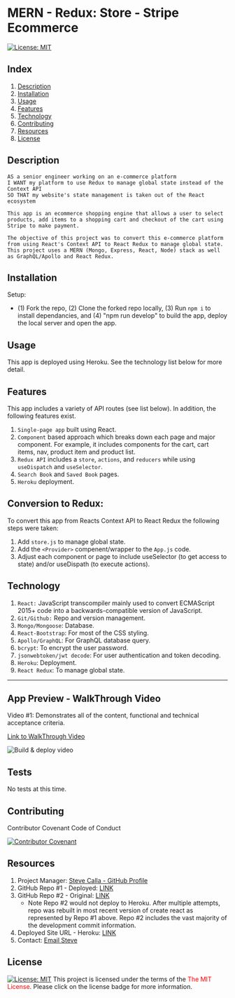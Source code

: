 # MERN - Redux: Store - Stripe Ecommerce
[![License:  MIT](https://img.shields.io/badge/License-MIT-yellow.svg)](https://opensource.org/licenses/MIT)

## Index

1. [Description](#description)
2. [Installation](#installation)
3. [Usage](#usage)
4. [Features](#features)
5. [Technology](#technology)
6. [Contributing](#contributing)
7. [Resources](#resources)
8. [License](#license)

## Description

```
AS a senior engineer working on an e-commerce platform
I WANT my platform to use Redux to manage global state instead of the Context API
SO THAT my website's state management is taken out of the React ecosystem
```

```
This app is an ecommerce shopping engine that allows a user to select products, add items to a shopping cart and checkout of the cart using Stripe to make payment.

The objective of this project was to convert this e-commerce platform from using React's Context API to React Redux to manage global state. This project uses a MERN (Mongo, Express, React, Node) stack as well as GraphQL/Apollo and React Redux.

```

## Installation

Setup: 
- (1) Fork the repo, (2) Clone the forked repo locally, (3) Run `npm i` to install dependancies, and (4) "npm run develop" to build the app, deploy the local server and open the app.

## Usage

This app is deployed using Heroku. See the technology list below for more detail.

## Features

This app includes a variety of API routes (see list below). In addition, the following features exist.

1. `Single-page app` built using React.
2. `Component` based approach which breaks down each page and major component. For example, it includes components for the cart, cart items, nav, product item and product list.
3. `Redux API` includes a `store`, `actions`, and `reducers` while using `useDispatch` and `useSelector`.
4. `Search Book` and `Saved Book` pages. 
5. `Heroku` deployment.

## Conversion to Redux:
To convert this app from Reacts Context API to React Redux the following steps were taken:
1. Add `store.js` to manage global state.
2. Add the `<Provider>` compenent/wrapper to the `App.js` code.
3. Adjust each component or page to include useSelector (to get access to state) and/or useDispath (to execute actions).

## Technology

1. `React:` JavaScript transcompiler mainly used to convert ECMAScript 2015+ code into a backwards-compatible version of JavaScript.
2. `Git/Github:` Repo and version management.
3. `Mongo/Mongoose`: Database.
4. `React-Bootstrap`: For most of the CSS styling.
5. `Apollo/GraphQL`: For GraphQL database query.
6. `bcrypt`: To encrypt the user password.
7. `jsonwebtoken/jwt decode`: For user authentication and token decoding.
8. `Heroku`: Deployment.
9. `React Redux`: To manage global state.
---

## App Preview - WalkThrough Video

Video #1: Demonstrates all of the content, functional and technical acceptance criteria.

[Link to WalkThrough Video](https://youtu.be/XXe5NX0E9NM)

![Build & deploy video](./assets/demo-video.gif)

## Tests

No tests at this time.

## Contributing

Contributor Covenant Code of Conduct

[![Contributor Covenant](https://img.shields.io/badge/Contributor%20Covenant-2.1-4baaaa.svg)](https://www.contributor-covenant.org/version/2/1/code_of_conduct/code_of_conduct.md)

## Resources

1. Project Manager: [Steve Calla - GitHub Profile](https://github.com/stevecalla)
2. GitHub Repo #1 - Deployed: [LINK](https://github.com/stevecalla/shop-stripe)
3. GitHub Repo #2 - Original: [LINK](https://github.com/stevecalla/store-stripe)
    * Note Repo #2 would not deploy to Heroku. After multiple attempts, repo was rebuilt in most recent version of create react as represented by Repo #1 above. Repo #2 includes the vast majority of the development commit information.
4. Deployed Site URL - Heroku: [LINK](https://shop-stripe.herokuapp.com/ )
5. Contact: [Email Steve](mailto:callasteven@gmail.com)

## License 

[![License:  MIT](https://img.shields.io/badge/License-MIT-yellow.svg)](https://opensource.org/licenses/MIT)
This project is licensed under the terms of the <span style="color:red">The MIT License</span>. Please click on the license badge for more information.